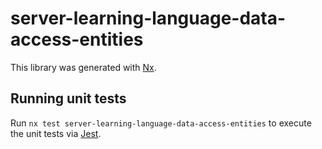 # server-learning-language-data-access-entities

This library was generated with [Nx](https://nx.dev).

## Running unit tests

Run `nx test server-learning-language-data-access-entities` to execute the unit tests via [Jest](https://jestjs.io).
